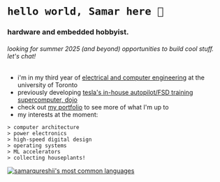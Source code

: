 # `hello world, Samar here 👋` 
### hardware and embedded hobbyist. 
###### looking for summer 2025 (and beyond) opportunities to build cool stuff. let's chat!

- i'm in my third year of [electrical and computer engineering](https://www.ece.utoronto.ca) at the university of Toronto
- previously developing [tesla's in-house autopilot/FSD training supercomputer, dojo](https://www.youtube.com/watch?v=ODSJsviD_SU&t=7020s)
- check out [my portfolio](https://www.samarq.org) to see more of what I'm up to
- my interests at the moment:
```
> computer architecture
> power electronics
> high-speed digital design
> operating systems
> ML accelerators
> collecting houseplants!
```


[![samarqureshii's most common languages](https://github-readme-stats-jd.vercel.app/api/top-langs/?username=samarqureshii&layout=compact&theme=radical&count_private=true&hide=pascal,php,html&langs_count=8)](https://github.com/anuraghazra/github-readme-stats)


